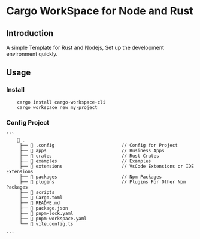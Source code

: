 # Cargo WorkSpace for Node and Rust

## Introduction

A simple Template for Rust and Nodejs, Set up the development environment quickly.

## Usage

### Install

```
    cargo install cargo-workspace-cli
    cargo workspace new my-project
```

### Config Project

    ```
         .
         ├──  .config                         // Config for Project
         ├──  apps                            // Business Apps
         ├──  crates                          // Rust Crates
         ├──  examples                        // Examples
         ├──  extensions                      // VsCode Extensions or IDE Extensions
         ├──  packages                        // Npm Packages
         ├──  plugins                         // Plugins For Other Npm Packages
         ├──  scripts
         ├──  Cargo.toml
         ├──  README.md
         ├──  package.json
         ├──  pnpm-lock.yaml
         ├──  pnpm-workspace.yaml
         └──  vite.config.ts

    ```
